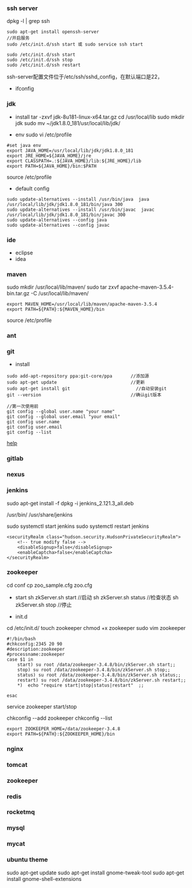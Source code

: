 ### ssh server

dpkg -l | grep ssh

```
sudo apt-get install openssh-server
//开启服务
sudo /etc/init.d/ssh start 或 sudo service ssh start 

sudo /etc/init.d/ssh start
sudo /etc/init.d/ssh stop
sudo /etc/init.d/ssh restart

```
ssh-server配置文件位于/etc/ssh/sshd_config，在默认端口是22，

* ifconfig


### jdk

* install
tar -zxvf jdk-8u181-linux-x64.tar.gz
cd  /usr/local/lib
sudo mkdir jdk
sudo mv ~/jdk1.8.0_181/usr/local/lib/jdk/

* env
sudo vi /etc/profile

```
#set java env
export JAVA_HOME=/usr/local/lib/jdk/jdk1.8.0_181
export JRE_HOME=${JAVA_HOME}/jre    
export CLASSPATH=.:${JAVA_HOME}/lib:${JRE_HOME}/lib    
export PATH=${JAVA_HOME}/bin:$PATH
```

source /etc/profile

* default config

```
sudo update-alternatives --install /usr/bin/java  java  /usr/local/lib/jdk/jdk1.8.0_181/bin/java 300   
sudo update-alternatives --install /usr/bin/javac  javac  /usr/local/lib/jdk/jdk1.8.0_181/bin/javac 300
sudo update-alternatives --config java
sudo update-alternatives --config javac
```

### ide

* eclipse
* idea

### maven

sudo mkdir /usr/local/lib/maven/
sudo tar zxvf apache-maven-3.5.4-bin.tar.gz -C /usr/local/lib/maven/

```
export MAVEN_HOME=/usr/local/lib/maven/apache-maven-3.5.4
export PATH=${PATH}:${MAVEN_HOME}/bin
```

source /etc/profile

### ant

### git

* install

```
sudo add-apt-repository ppa:git-core/ppa       //添加源
sudo apt-get update                            //更新
sudo apt-get install git                		 //自动安装git
git --version                                  //确认git版本

//第一次使用前
git config --global user.name "your name" 
git config --global user.email "your email"
git config user.name 
git config user.email
git config --list
```

[help](https://blog.csdn.net/m0_37950361/article/details/80138929)

### gitlab

### nexus

### jenkins

sudo apt-get install -f 
dpkg -i jenkins_2.121.3_all.deb

/usr/bin/
/usr/share/jenkins

sudo systemctl start jenkins
sudo systemctl restart jenkins

```
<securityRealm class="hudson.security.HudsonPrivateSecurityRealm">
	<!-- true modify false -->
	<disableSignup>false</disableSignup> 
	<enableCaptcha>false</enableCaptcha>
</securityRealm>
```

### zookeeper

cd conf
cp zoo_sample.cfg zoo.cfg

* start
sh zkServer.sh start //启动
sh zkServer.sh status //检查状态
sh zkServer.sh stop //停止

* init.d

cd /etc/init.d/
touch zookeeper
chmod +x zookeeper
sudo vim zookeeper

```
#!/bin/bash
#chkconfig:2345 20 90
#description:zookeeper
#processname:zookeeper
case $1 in
	start) su root /data/zookeeper-3.4.8/bin/zkServer.sh start;;
	stop) su root /data/zookeeper-3.4.8/bin/zkServer.sh stop;;
	status) su root /data/zookeeper-3.4.8/bin/zkServer.sh status;;
	restart) su root /data/zookeeper-3.4.8/bin/zkServer.sh restart;;
	*)  echo "require start|stop|status|restart"  ;;

esac
```

service zookeeper start/stop

chkconfig --add zookeeper
chkconfig --list 


```
export ZOOKEEPER_HOME=/data/zookeeper-3.4.8
export PATH=${PATH}:${ZOOKEEPER_HOME}/bin
```

### nginx

### tomcat

### zookeeper

### redis

### rocketmq

### mysql

### mycat


### ubuntu theme
sudo apt-get update
sudo apt-get install gnome-tweak-tool
sudo apt-get install gnome-shell-extensions

